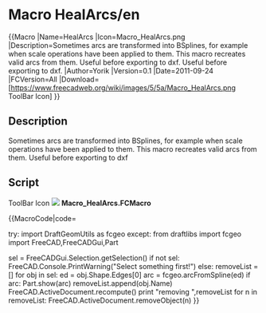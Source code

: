 # Macro HealArcs/en

 {{Macro
|Name=HealArcs
|Icon=Macro_HealArcs.png
|Description=Sometimes arcs are transformed into BSplines, for example when scale operations have been applied to them. This macro recreates valid arcs from them. Useful before exporting to dxf. Useful before exporting to dxf.
|Author=Yorik
|Version=0.1
|Date=2011-09-24
|FCVersion=All
|Download=[https://www.freecadweb.org/wiki/images/5/5a/Macro_HealArcs.png ToolBar Icon]
}}

## Description

Sometimes arcs are transformed into BSplines, for example when scale operations have been applied to them. This macro recreates valid arcs from them. Useful before exporting to dxf

## Script

ToolBar Icon ![](images/Macro_HealArcs.png ) **Macro\_HealArcs.FCMacro**


{{MacroCode|code=

try:
    import DraftGeomUtils as fcgeo
except:
    from draftlibs import fcgeo
import FreeCAD,FreeCADGui,Part

sel = FreeCADGui.Selection.getSelection()
if not sel:
    FreeCAD.Console.PrintWarning("Select something first!")
else:
    removeList = []
    for obj in sel:
        ed = obj.Shape.Edges[0]
        arc = fcgeo.arcFromSpline(ed)
        if arc:
            Part.show(arc)
            removeList.append(obj.Name)
    FreeCAD.ActiveDocument.recompute()
    print "removing ",removeList
    for n in removeList:
        FreeCAD.ActiveDocument.removeObject(n)
}}





